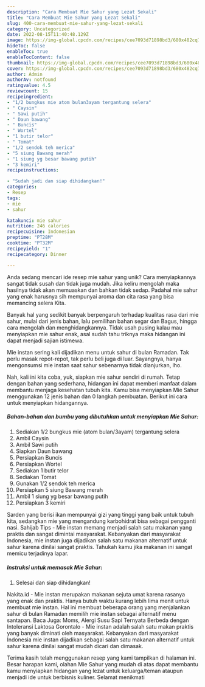 ```yaml
---
description: "Cara Membuat Mie Sahur yang Lezat Sekali"
title: "Cara Membuat Mie Sahur yang Lezat Sekali"
slug: 400-cara-membuat-mie-sahur-yang-lezat-sekali
category: Uncategorized
date: 2022-08-15T11:40:48.129Z
image: https://img-global.cpcdn.com/recipes/cee7093d71898bd3/680x482cq70/mie-sahur-foto-resep-utama.jpg
hideToc: false
enableToc: true
enableTocContent: false
thumbnail: https://img-global.cpcdn.com/recipes/cee7093d71898bd3/680x482cq70/mie-sahur-foto-resep-utama.jpg
cover: https://img-global.cpcdn.com/recipes/cee7093d71898bd3/680x482cq70/mie-sahur-foto-resep-utama.jpg
author: Admin
authorAv: notfound
ratingvalue: 4.5
reviewcount: 15
recipeingredient:
- "1/2 bungkus mie atom bulan3ayam tergantung selera"
- " Caysin"
- " Sawi putih"
- " Daun bawang"
- " Buncis"
- " Wortel"
- "1 butir telor"
- " Tomat"
- "1/2 sendok teh merica"
- "5 siung Bawang merah"
- "1 siung yg besar bawang putih"
- "3 kemiri"
recipeinstructions:

- "Sudah jadi dan siap dihidangkan!"
categories:
- Resep
tags:
- mie
- sahur

katakunci: mie sahur 
nutrition: 246 calories
recipecuisine: Indonesian
preptime: "PT28M"
cooktime: "PT32M"
recipeyield: "1"
recipecategory: Dinner

---
```





Anda sedang mencari ide resep mie sahur yang unik? Cara menyiapkannya sangat tidak susah dan tidak juga mudah. Jika keliru mengolah maka hasilnya tidak akan memuaskan dan bahkan tidak sedap. Padahal mie sahur yang enak harusnya sih mempunyai aroma dan cita rasa yang bisa memancing selera Kita.





Banyak hal yang sedikit banyak berpengaruh terhadap kualitas rasa dari mie sahur, mulai dari jenis bahan, lalu pemilihan bahan segar dan Bagus, hingga cara mengolah dan menghidangkannya. Tidak usah pusing kalau mau menyiapkan mie sahur enak,      asal sudah tahu triknya maka hidangan ini dapat menjadi sajian istimewa.














Mie instan sering kali dijadikan menu untuk sahur di bulan Ramadan. Tak perlu masak repot-repot, tak perlu beli juga di luar. Sayangnya, hanya mengonsumsi mie instan saat sahur sebenarnya tidak dianjurkan, lho.






Nah, kali ini kita coba, yuk, siapkan mie sahur sendiri di rumah. Tetap dengan bahan yang sederhana, hidangan ini dapat memberi manfaat dalam membantu menjaga kesehatan tubuh kita. Kamu bisa menyiapkan Mie Sahur menggunakan 12 jenis bahan dan 0 langkah pembuatan. Berikut ini cara untuk menyiapkan hidangannya.

<!--inarticleads1-->

##### Bahan-bahan dan bumbu yang dibutuhkan untuk menyiapkan Mie Sahur:

1. Sediakan 1/2 bungkus mie (atom bulan/3ayam) tergantung selera
1. Ambil  Caysin
1. Ambil  Sawi putih
1. Siapkan  Daun bawang
1. Persiapkan  Buncis
1. Persiapkan  Wortel
1. Sediakan 1 butir telor
1. Sediakan  Tomat
1. Gunakan 1/2 sendok teh merica
1. Persiapkan 5 siung Bawang merah
1. Ambil 1 siung yg besar bawang putih
1. Persiapkan 3 kemiri


Sarden yang berisi ikan mempunyai gizi yang tinggi yang baik untuk tubuh kita, sedangkan mie yang mengandung karbohidrat bisa sebagai pengganti nasi. Sahijab Tips - Mie instan memang menjadi salah satu makanan yang praktis dan sangat dimintai masyarakat. Kebanyakan dari masyarakat Indonesia, mie instan juga dijadikan salah satu makanan alternatif untuk sahur karena dinilai sangat praktis. Tahukah kamu jika makanan ini sangat memicu terjadinya lapar. 

<!--inarticleads2-->

##### Instruksi untuk memasak Mie Sahur:


1. Selesai dan siap dihidangkan!

Nakita.id - Mie instan merupakan makanan sejuta umat karena rasanya yang enak dan praktis. Hanya butuh waktu kurang lebih lima menit untuk membuat mie instan. Hal ini membuat beberapa orang yang menjalankan sahur di bulan Ramadan memilih mie instan sebagai alternatif menu santapan. Baca Juga: Moms, Alergi Susu Sapi Ternyata Berbeda dengan Intoleransi Laktosa Gorontalo - Mie instan adalah salah satu makan praktis yang banyak diminati oleh masyarakat. Kebanyakan dari masyarakat Indonesia mie instan dijadikan sebagai salah satu makanan alternatif untuk sahur karena dinilai sangat mudah dicari dan dimasak. 

Terima kasih telah menggunakan resep yang kami tampilkan di halaman ini. Besar harapan kami, olahan Mie Sahur yang mudah di atas dapat membantu kamu menyiapkan hidangan yang lezat untuk keluarga/teman ataupun menjadi ide untuk berbisnis kuliner. Selamat menikmati

